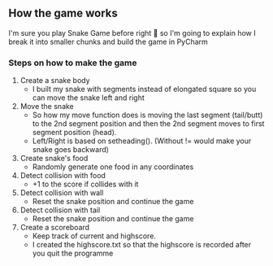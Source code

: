 ## How the game works
I'm sure you play Snake Game before right 🤨 so I'm going to explain how I break it into smaller chunks and build the game in PyCharm

### Steps on how to make the game
1. Create a snake body
   * I built my snake with segments instead of elongated square so you can move the snake left and right 
2. Move the snake
   * So how my move function does is moving the last segment (tail/butt) to the 2nd segment position and then the 2nd segment moves to first segment position (head).
   * Left/Right is based on setheading(). (Without != would make your snake goes backward)
3. Create snake's food
   * Randomly generate one food in any coordinates 
4. Detect collision with food
   * +1 to the score if collides with it 
5. Detect collision with wall
   * Reset the snake position and continue the game
6. Detect collision with tail
   * Reset the snake position and continue the game 
7. Create a scoreboard
   * Keep track of current and highscore.
   * I created the highscore.txt so that the highscore is recorded after you quit the programme


